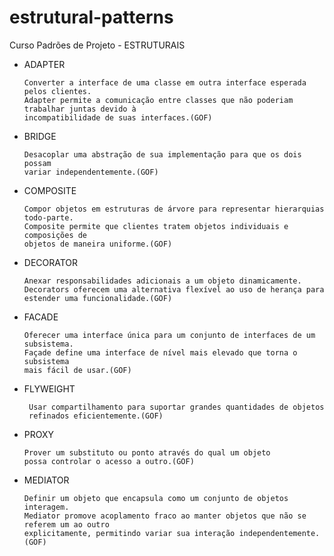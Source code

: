 # estrutural-patterns
Curso Padrões de Projeto - ESTRUTURAIS

* ADAPTER
  ```
  Converter a interface de uma classe em outra interface esperada pelos clientes.
  Adapter permite a comunicação entre classes que não poderiam trabalhar juntas devido à
  incompatibilidade de suas interfaces.(GOF)
  ```
* BRIDGE
  ```
  Desacoplar uma abstração de sua implementação para que os dois possam
  variar independentemente.(GOF)
  ```
* COMPOSITE
  ```
  Compor objetos em estruturas de árvore para representar hierarquias todo-parte.
  Composite permite que clientes tratem objetos individuais e composições de
  objetos de maneira uniforme.(GOF)
  ```
* DECORATOR
  ```
  Anexar responsabilidades adicionais a um objeto dinamicamente.
  Decorators oferecem uma alternativa flexível ao uso de herança para
  estender uma funcionalidade.(GOF)
  ```
* FACADE
  ```
  Oferecer uma interface única para um conjunto de interfaces de um subsistema.
  Façade define uma interface de nível mais elevado que torna o subsistema
  mais fácil de usar.(GOF)
  ```
* FLYWEIGHT
  ```
   Usar compartilhamento para suportar grandes quantidades de objetos
   refinados eficientemente.(GOF)
  ```
* PROXY
  ```
  Prover um substituto ou ponto através do qual um objeto
  possa controlar o acesso a outro.(GOF)
  ```
* MEDIATOR
  ```
  Definir um objeto que encapsula como um conjunto de objetos interagem.
  Mediator promove acoplamento fraco ao manter objetos que não se referem um ao outro
  explicitamente, permitindo variar sua interação independentemente.(GOF)
  ```
